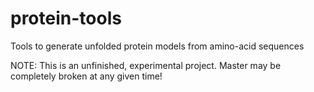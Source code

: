 # protein-tools
Tools to generate unfolded protein models from amino-acid sequences

NOTE: This is an unfinished, experimental project. Master may be
completely broken at any given time!
